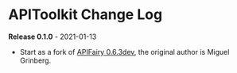 # APIToolkit Change Log

**Release 0.1.0** - 2021-01-13

- Start as a fork of [APIFairy 0.6.3dev](https://github.com/miguelgrinberg/APIFairy), the original author is Miguel Grinberg.
